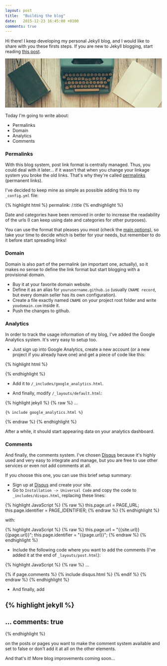 ```yaml
---
layout: post
title:  "Building the blog"
date:   2015-12-23 16:45:00 +0100
comments: true
---
```


Hi there! I keep developing my personal Jekyll blog,
and I would like to share with you these firsts steps.
If you are new to Jekyll blogging,
start reading [this post](/hello-blog/).

![Building a blog](/assets/images/building_blog.jpg)

Today I'm going to write about:

* Permalinks
* Domain
* Analytics
* Comments

### Permalinks

With this blog system, post link format is centrally managed.
Thus, you could deal with it later...
if it wasn't that when you change your linkage system you broke the old links.
That's why they're called [permalinks](https://en.wikipedia.org/wiki/Permalink)
(permanent links).

I've decided to keep mine as simple as possible
adding this to my `_config.yml` file:

{% highlight html %}
permalink: /:title
{% endhighlight %}

Date and categories have been removed in order to
increase the readability of the urls
(I can keep using date and categories for other purposes).

You can use the format that pleases you most
(check the [main options](http://jekyllrb.com/docs/permalinks/)),
so take your time to decide which is better for your needs,
but remember to do it before start spreading links!

### Domain

Domain is also part of the permalink (an important one, actually),
so it makes no sense to define the link format
but start blogging with a provisional domain.

* Buy it at your favorite domain website.
* Define it as an alias for `yourusername.github.io`
(usually `CNAME record`, but every domain seller has its own configuration).
* Create a file exactly named `CNAME` on your project root folder and
write `youdomain.com` inside it.
* Push the changes to github.

### Analytics

In order to track the usage information of my blog,
I've added the Google Analytics system.
It's very easy to setup too.

* Just sign up into Google Analytics,
create a new account (or a new project if you already have one)
and get a piece of code like this:

{% highlight html %}
<script>
  (function(i,s,o,g,r,a,m){i['GoogleAnalyticsObject']=r;i[r]=i[r]||function(){
  (i[r].q=i[r].q||[]).push(arguments)},i[r].l=1*new Date();a=s.createElement(o),
  m=s.getElementsByTagName(o)[0];a.async=1;a.src=g;m.parentNode.insertBefore(a,m)
  })(window,document,'script','//www.google-analytics.com/analytics.js','ga');

  ga('create', 'XX-XXXXXXXX-X', 'auto');
  ga('send', 'pageview');

</script>
{% endhighlight %}

* Add it to `/_includes/google_analytics.html`.

* And finally, modify `/_layouts/default.html`:

{% highlight jekyll %}
{% raw %}
    ...
    </body>

    {% include google_analytics.html %}

</html>
{% endraw %}
{% endhighlight %}

After a while, it should start appearing data on your analytics dashboard.

### Comments

And finally, the comments system.
I've chosen [Disqus](https://disqus.com)
because it's highly used and very easy to integrate and manage,
but you are free to use other services or even not add comments at all.

If you choose this one, you can use this brief setup summary:

* Sign up at [Disqus](https://disqus.com) and create your site.
* Go to `Installation -> Universal Code`
and copy the code to `_includes/disqus.html`, replacing these lines:

{% highlight JavaScript %}
{% raw %}
this.page.url = PAGE_URL;
this.page.identifier = PAGE_IDENTIFIER;
{% endraw %}
{% endhighlight %}

with:

{% highlight JavaScript %}
{% raw %}
this.page.url = "{{site.url}}{{page.url}}";
this.page.identifier = "{{page.url}}";
{% endraw %}
{% endhighlight %}


* Include the following code where you want to add the comments
(I've added it at the end of `_layouts/post.html`):

{% highlight JavaScript %}
{% raw %}
...

{% if page.comments %}
{% include disqus.html %}
{% endif %}
{% endraw %}
{% endhighlight %}

* And finally, add

{% highlight jekyll %}
---
...
comments: true
---
{% endhighlight %}

on the posts or pages you want to make the comment system available and
set to false or don't add it at all on the other elements.

And that's it! More blog improvements coming soon...
